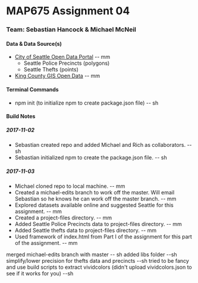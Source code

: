 # MAP675 Assignment 04
### Team: Sebastian Hancock & Michael McNeil

#### Data & Data Source(s)
* [City of Seattle Open Data Portal](https://data.seattle.gov/) -- mm
    * Seattle Police Precincts (polygons)
    * Seattle Thefts (points)
* [King County GIS Open Data](https://gis-kingcounty.opendata.arcgis.com/) -- mm

#### Terminal Commands
* npm init (to initialize npm to create package.json file) -- sh

#### Build Notes

##### 2017-11-02
* Sebastian created repo and added Michael and Rich as collaborators. -- sh
* Sebastian initialized npm to create the package.json file. -- sh

##### 2017-11-03
* Michael cloned repo to local machine. -- mm
* Created a michael-edits branch to work off the master. Will email Sebastian so he knows he can work off the master branch. -- mm
* Explored datasets available online and suggested Seattle for this assignment. -- mm
* Created a project-files directory. -- mm
* Added Seattle Police Precincts data to project-files directory. -- mm
* Added Seattle thefts data to project-files directory. -- mm
* Used framework of index.html from Part I of the assignment for this part of the assignment. -- mm

merged michael-edits branch with master -- sh
added libs folder --sh
simplify/lower precision for thefts data and precincts --sh
tried to be fancy and use build scripts to extract vividcolors (didn't upload vividcolors.json to see if it works for you) --sh
